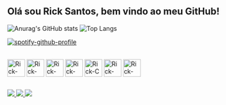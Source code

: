 ## Olá sou Rick Santos, bem vindo ao meu GitHub!
![Anurag's GitHub stats](https://github-readme-stats.vercel.app/api?username=RkSantts&show_icons=true&theme=transparent)
![Top Langs](https://github-readme-stats.vercel.app/api/top-langs/?username=RKSantts&&layout=compact&theme=transparent)

[![spotify-github-profile](https://spotify-github-profile.kittinanx.com/api/view?uid=31lle446i4wdj5ymybfbz45eumee&cover_image=true&theme=natemoo-re&show_offline=false&background_color=121212&interchange=true&bar_color=dd0808&bar_color_cover=true)](https://github.com/kittinan/spotify-github-profile)

<div style="display: incline_block"><br>
<img align="center" alt="Rick-java" heigth="30" width="40" src="https://cdn.jsdelivr.net/gh/devicons/devicon@latest/icons/java/java-original-wordmark.svg" />
<img align="center" alt="Rick-HTML" heigth="30" width="40" src="https://cdn.jsdelivr.net/gh/devicons/devicon@latest/icons/html5/html5-original.svg" />
<img align="center" alt="Rick-Css" heigth="30" width="40" src="https://cdn.jsdelivr.net/gh/devicons/devicon@latest/icons/css3/css3-original.svg" />
<img align="center" alt="Rick-flutter" heigth="30" width="40" src="https://cdn.jsdelivr.net/gh/devicons/devicon@latest/icons/flutter/flutter-original.svg" />
<img align="center" alt="Rick-C" heigth="30" width="40" src="https://cdn.jsdelivr.net/gh/devicons/devicon@latest/icons/c/c-original.svg" />
<img align="center" alt="Rick-python" heigth="30" width="40" src="https://cdn.jsdelivr.net/gh/devicons/devicon@latest/icons/python/python-original.svg" />
<img align="center" alt="Rick-Csharp" heigth="30" width="40" src="https://cdn.jsdelivr.net/gh/devicons/devicon@latest/icons/csharp/csharp-original.svg" />
</div>

##

<div>
  <a href="https://www.instagram.com/riickssantos/" target="_blank"><img src="https://img.shields.io/badge/Instagram-E4405F?style=for-the-badge&logo=instagram&logoColor=white">
  <a href="" target="_blank"><img src="https://img.shields.io/badge/LinkedIn-0077B5?style=for-the-badge&logo=linkedin&logoColor=white">
  <a href="" target="_blank"><img src="https://img.shields.io/badge/Gmail-D14836?style=for-the-badge&logo=gmail&logoColor=white">
</div>

<!--
- 🔭 I’m currently working on ...
- 🌱 I’m currently learning ...
- 👯 I’m looking to collaborate on ...
- 🤔 I’m looking for help with ...
- 💬 Ask me about ...
- 📫 How to reach me: ...
- 😄 Pronouns: ...
- ⚡ Fun fact: ...
-->
